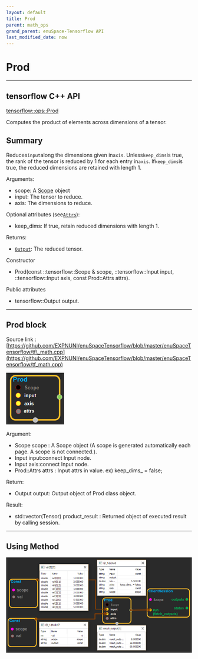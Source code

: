 ```yaml
--- 
layout: default 
title: Prod 
parent: math_ops 
grand_parent: enuSpace-Tensorflow API 
last_modified_date: now 
--- 
```


# Prod

---

## tensorflow C++ API

[tensorflow::ops::Prod](https://www.tensorflow.org/api_docs/cc/class/tensorflow/ops/prod)

Computes the product of elements across dimensions of a tensor.

## Summary

Reduces`input`along the dimensions given in`axis`. Unless`keep_dims`is true, the rank of the tensor is reduced by 1 for each entry in`axis`. If`keep_dims`is true, the reduced dimensions are retained with length 1.

Arguments:

* scope: A [Scope](https://www.tensorflow.org/api_docs/cc/class/tensorflow/scope.html#classtensorflow_1_1_scope) object
* input: The tensor to reduce.
* axis: The dimensions to reduce.

Optional attributes \(see[`Attrs`](https://www.tensorflow.org/api_docs/cc/struct/tensorflow/ops/max/attrs.html#structtensorflow_1_1ops_1_1_max_1_1_attrs)\):

* keep\_dims: If true, retain reduced dimensions with length 1.

Returns:

* [`Output`](https://www.tensorflow.org/api_docs/cc/class/tensorflow/output.html#classtensorflow_1_1_output): The reduced tensor.

Constructor

* Prod\(const ::tensorflow::Scope & scope, ::tensorflow::Input input, ::tensorflow::Input axis, const Prod::Attrs attrs\).

Public attributes

* tensorflow::Output output.

---

## Prod block

Source link : [https://github.com/EXPNUNI/enuSpaceTensorflow/blob/master/enuSpaceTensorflow/tf\_math.cpp](https://github.com/EXPNUNI/enuSpaceTensorflow/blob/master/enuSpaceTensorflow/tf_math.cpp)

![](./assets/math_Prod_Symbol.png)

Argument:

* Scope scope : A Scope object \(A scope is generated automatically each page. A scope is not connected.\).
* Input input:connect  Input node.
* Input axis:connect  Input node.
* Prod::Attrs attrs : Input attrs in value. ex\) keep\_dims\_ = false;

Return:

* Output output: Output object of Prod class object.

Result:

* std::vector\(Tensor\) product\_result : Returned object of executed result by calling session.

---

## Using Method

![](./assets/math_Prod_Method.png)

